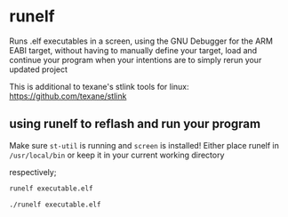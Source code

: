 # runelf
Runs .elf executables in a screen, using the GNU Debugger for the ARM EABI target, without having to manually define your target, load and continue your program when your intentions are to simply rerun your updated project

This is additional to texane's stlink tools for linux: https://github.com/texane/stlink

## using runelf to reflash and run your program
Make sure `st-util` is running and `screen` is installed!
Either place runelf in `/usr/local/bin` or keep it in your current working directory

respectively;

```sh
runelf executable.elf
```

```sh
./runelf executable.elf
```
